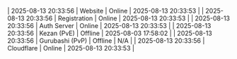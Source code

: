 | 2025-08-13 20:33:56 | Website | Online | 2025-08-13 20:33:53 |
| 2025-08-13 20:33:56 | Registration | Online | 2025-08-13 20:33:53 |
| 2025-08-13 20:33:56 | Auth Server | Online | 2025-08-13 20:33:53 |
| 2025-08-13 20:33:56 | Kezan (PvE) | Offline | 2025-08-03 17:58:02 |
| 2025-08-13 20:33:56 | Gurubashi (PvP) | Offline | N/A |
| 2025-08-13 20:33:56 | Cloudflare | Online | 2025-08-13 20:33:53 |
